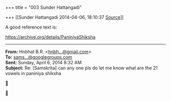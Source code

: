 +++
title = "003 Sunder Hattangadi"

+++
[[Sunder Hattangadi	2014-04-06, 18:10:37 [Source](https://groups.google.com/g/samskrita/c/-yKys4m_cK4)]]



A good reference text is:

  

<https://archive.org/details/PaniniyaShiksha>

  

  

------------------------------------------------------------------------

**From:** Hnbhat B.R. \<[hnbh...@gmail.com]()\>  
**To:** [sams...@googlegroups.com]()  
**Sent:** Sunday, April 6, 2014 8:32 AM  
**Subject:** Re: \[Samskrita\] can any one pls do let me know what are the 21 vowels in paniniya shiksha  

  






